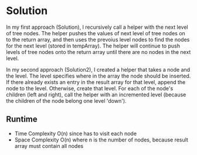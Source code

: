 # Solution

In my first approach (Solution), I recursively call a helper with the next level of tree nodes.  The helper pushes the values of next level of tree nodes on to the return array, and then uses the prevoius level nodes to find the nodes for the next level (stored in tempArray). The helper will continue to push levels of tree nodes onto the return array until there are no nodes in the next level.

In my second approach (Solution2), I created a helper that takes a node and the level.  The level specifies where in the array the node should be inserted.  If there already exists an entry in the result array for that level, append the node to the level.   Otherwise, create that level.  For each of the node's children (left and right), call the helper with an incremented level (because the children of the node belong one level 'down').


## Runtime

- Time Complexity
  O(n) since has to visit each node
- Space Complexity
 O(n) where n is the number of nodes, because result array must contain all nodes